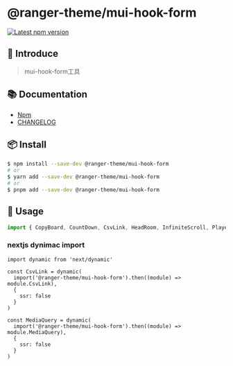 # @ranger-theme/mui-hook-form

<p>
  <a href='https://www.npmjs.com/package/@ranger-theme/mui-hook-form'><img src='https://img.shields.io/npm/v/@ranger-theme/mui-hook-form.svg' alt='Latest npm version'></a>
</p>

## 🎉 Introduce

> mui-hook-form工具

## 📚 Documentation

- [Npm](https://www.npmjs.com/package/@ranger-theme/mui-hook-form)
- [CHANGELOG](CHANGELOG.md)

## 📦 Install

```bash
$ npm install --save-dev @ranger-theme/mui-hook-form
# or
$ yarn add --save-dev @ranger-theme/mui-hook-form
# or
$ pnpm add --save-dev @ranger-theme/mui-hook-form
```

## 🔨 Usage

```js
import { CopyBoard, CountDown, CsvLink, HeadRoom, InfiniteScroll, Player, Portal, PrintScreen } from '@ranger-theme/mui-hook-form'
```

### nextjs dynimac import
```tsx
import dynamic from 'next/dynamic'

const CsvLink = dynamic(
  import('@ranger-theme/mui-hook-form').then((module) => module.CsvLink),
  {
    ssr: false
  }
)

const MediaQuery = dynamic(
  import('@ranger-theme/mui-hook-form').then((module) => module.MediaQuery),
  {
    ssr: false
  }
)
```

